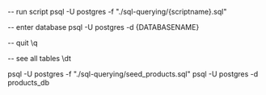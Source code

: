 


-- run script
psql -U postgres -f "./sql-querying/{scriptname}.sql"

-- enter database
psql -U postgres -d {DATABASENAME}


-- quit
\q


-- see all tables
\dt


psql -U postgres -f "./sql-querying/seed_products.sql"
psql -U postgres -d products_db
